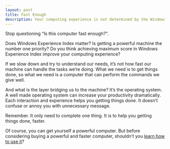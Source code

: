 ```yaml
---
layout: post
title: Fast Enough
description: Your computing experience is not determined by the Windows Experience Index.
---
```

Stop questioning “Is this computer fast enough?”.

Does Windows Experience Index matter? Is getting a powerful machine the number one priority? Do you think achieving maximum score in Windows Experience Index improve your computing experience?

If we slow down and try to understand our needs, it’s not how fast our machine can handle the tasks we’re doing. What we need is to get things done, so what we need is a computer that can perform the commands we give well.

And what is the layer bridging us to the machine? It’s the operating system. A well made operating system can increase your productivity dramatically. Each interaction and experience helps you getting things done. It doesn’t confuse or annoy you with unnecessary message.

Remember. It only need to complete one thing. It is to help you getting things done, faster.

Of course, you can get yourself a powerful computer. But before considering buying a powerful and faster computer, shouldn’t you [learn how to use it](http://sayzlim.net/buy-and-upgrade-your-computer-or/ "Buy and Upgrade Your Computer, or... | Sayz Lim")?